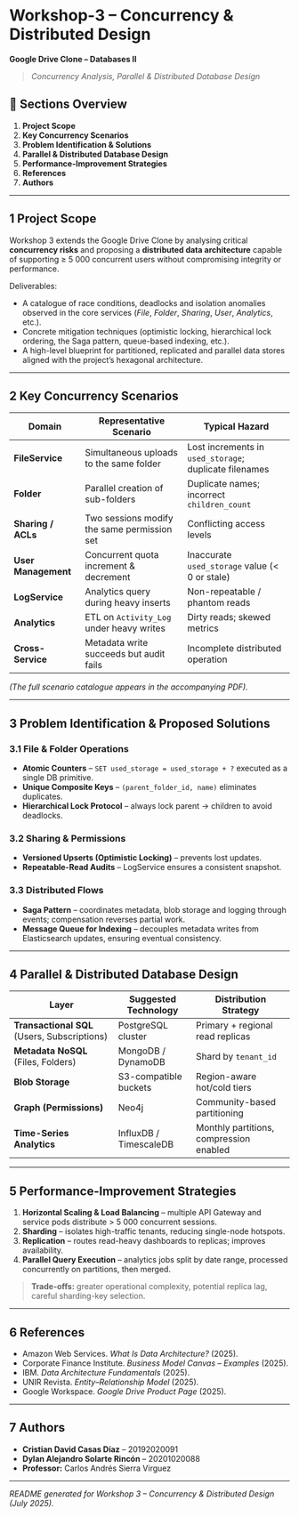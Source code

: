 # Workshop-3 – Concurrency & Distributed Design  
**Google Drive Clone – Databases II**

> *Concurrency Analysis, Parallel & Distributed Database Design*

## 📘 Sections Overview
1. **Project Scope**  
2. **Key Concurrency Scenarios**  
3. **Problem Identification & Solutions**  
4. **Parallel & Distributed Database Design**  
5. **Performance-Improvement Strategies**  
6. **References**  
7. **Authors**

---

## 1  Project Scope
Workshop 3 extends the Google Drive Clone by analysing critical **concurrency risks** and proposing a **distributed data architecture** capable of supporting ≥ 5 000 concurrent users without compromising integrity or performance.

Deliverables:

* A catalogue of race conditions, deadlocks and isolation anomalies observed in the core services (*File*, *Folder*, *Sharing*, *User*, *Analytics*, etc.).  
* Concrete mitigation techniques (optimistic locking, hierarchical lock ordering, the Saga pattern, queue-based indexing, etc.).  
* A high-level blueprint for partitioned, replicated and parallel data stores aligned with the project’s hexagonal architecture.

---

## 2  Key Concurrency Scenarios

| Domain               | Representative Scenario                     | Typical Hazard                                                     |
|----------------------|---------------------------------------------|--------------------------------------------------------------------|
| **FileService**      | Simultaneous uploads to the same folder     | Lost increments in `used_storage`; duplicate filenames             |
| **Folder**           | Parallel creation of sub-folders            | Duplicate names; incorrect `children_count`                        |
| **Sharing / ACLs**   | Two sessions modify the same permission set | Conflicting access levels                                          |
| **User Management**  | Concurrent quota increment & decrement      | Inaccurate `used_storage` value (< 0 or stale)                     |
| **LogService**       | Analytics query during heavy inserts        | Non-repeatable / phantom reads                                     |
| **Analytics**        | ETL on `Activity_Log` under heavy writes    | Dirty reads; skewed metrics                                        |
| **Cross-Service**    | Metadata write succeeds but audit fails     | Incomplete distributed operation                                   |

*(The full scenario catalogue appears in the accompanying PDF).*

---

## 3  Problem Identification & Proposed Solutions

### 3.1 File & Folder Operations  
* **Atomic Counters** – `SET used_storage = used_storage + ?` executed as a single DB primitive.  
* **Unique Composite Keys** – `(parent_folder_id, name)` eliminates duplicates.  
* **Hierarchical Lock Protocol** – always lock parent → children to avoid deadlocks.

### 3.2 Sharing & Permissions  
* **Versioned Upserts (Optimistic Locking)** – prevents lost updates.  
* **Repeatable-Read Audits** – LogService ensures a consistent snapshot.

### 3.3 Distributed Flows  
* **Saga Pattern** – coordinates metadata, blob storage and logging through events; compensation reverses partial work.  
* **Message Queue for Indexing** – decouples metadata writes from Elasticsearch updates, ensuring eventual consistency.

---

## 4  Parallel & Distributed Database Design

| Layer                              | Suggested Technology      | Distribution Strategy                                |
|------------------------------------|---------------------------|------------------------------------------------------|
| **Transactional SQL** (Users, Subscriptions) | PostgreSQL cluster       | Primary + regional read replicas                     |
| **Metadata NoSQL** (Files, Folders)        | MongoDB / DynamoDB       | Shard by `tenant_id`                                 |
| **Blob Storage**                   | S3-compatible buckets     | Region-aware hot/cold tiers                          |
| **Graph (Permissions)**            | Neo4j                     | Community-based partitioning                         |
| **Time-Series Analytics**          | InfluxDB / TimescaleDB    | Monthly partitions, compression enabled              |

---

## 5  Performance-Improvement Strategies
1. **Horizontal Scaling & Load Balancing** – multiple API Gateway and service pods distribute > 5 000 concurrent sessions.  
2. **Sharding** – isolates high-traffic tenants, reducing single-node hotspots.  
3. **Replication** – routes read-heavy dashboards to replicas; improves availability.  
4. **Parallel Query Execution** – analytics jobs split by date range, processed concurrently on partitions, then merged.

> **Trade-offs:** greater operational complexity, potential replica lag, careful sharding-key selection.

---

## 6  References
* Amazon Web Services. *What Is Data Architecture?* (2025).  
* Corporate Finance Institute. *Business Model Canvas – Examples* (2025).  
* IBM. *Data Architecture Fundamentals* (2025).  
* UNIR Revista. *Entity–Relationship Model* (2025).  
* Google Workspace. *Google Drive Product Page* (2025).

---

## 7  Authors
* **Cristian David Casas Díaz** – 20192020091  
* **Dylan Alejandro Solarte Rincón** – 20201020088  
* **Professor:** Carlos Andrés Sierra Virguez

---

*README generated for Workshop 3 – Concurrency & Distributed Design (July 2025).*
